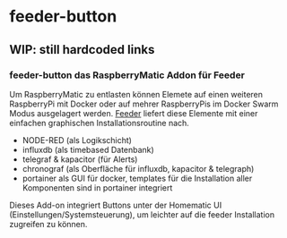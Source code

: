 # feeder-button
## WIP: still hardcoded links

### feeder-button das RaspberryMatic Addon für Feeder

Um RaspberryMatic zu entlasten können Elemete auf einen weiteren RaspberryPi mit Docker oder auf mehrer RaspberryPis im Docker Swarm Modus ausgelagert werden.
[Feeder](https://github.com/holgerimbery/feeder) liefert diese Elemente mit einer einfachen graphischen Installationsroutine nach.
* NODE-RED (als Logikschicht)
* influxdb (als timebased Datenbank)
* telegraf & kapacitor (für Alerts)
* chronograf (als Oberfläche für influxdb, kapacitor & telegraph)
* portainer als GUI für docker, templates für die Installation aller Komponenten sind in portainer integriert

Dieses Add-on integriert Buttons unter der Homematic UI (Einstellungen/Systemsteuerung), um leichter auf die feeder Installation zugreifen zu können.

